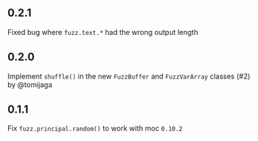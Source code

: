 ## 0.2.1
Fixed bug where `fuzz.text.*` had the wrong output length

## 0.2.0
Implement `shuffle()` in the new `FuzzBuffer` and `FuzzVarArray` classes (#2) by @tomijaga

## 0.1.1
Fix `fuzz.principal.random()` to work with moc `0.10.2`